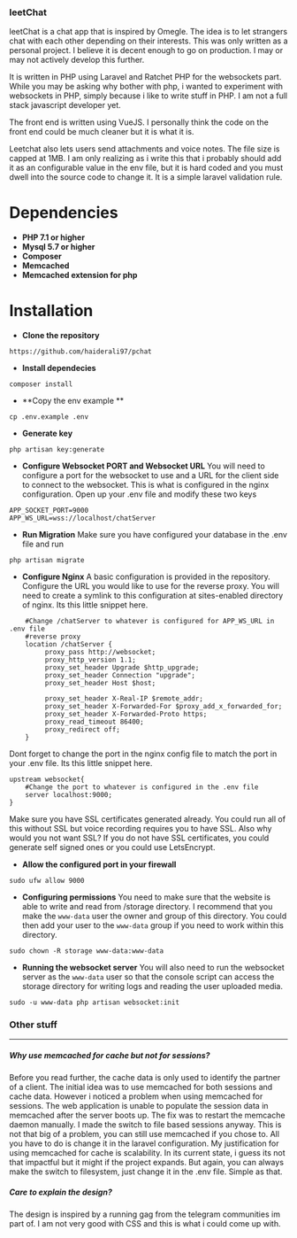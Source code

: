 ### leetChat

leetChat is a chat app that is inspired by Omegle. The idea is to let strangers chat with each other depending on their interests. This was only written as a personal project. I believe it is decent enough to go on production. I may or may not actively develop this further. 

It is written in PHP using Laravel and Ratchet PHP for the websockets part. While you may be asking why bother with php, i wanted to experiment with websockets in PHP, simply because i like to write stuff in PHP. I am not a full stack javascript developer yet.

The front end is written using VueJS. I personally think the code on the front end could be much cleaner but it is what it is.

Leetchat also lets users send attachments and voice notes. The file size is capped at 1MB. I am only realizing as i write this that i probably should add it as an configurable value in the env file, but it is hard coded and you must dwell into the source code to change it.  It is a simple laravel validation rule.




# Dependencies 
- **PHP 7.1 or higher**  
- **Mysql 5.7 or higher**
- **Composer**
- **Memcached** 
- **Memcached extension for php** 


# Installation
- **Clone the repository**
```
https://github.com/haiderali97/pchat
```
- **Install dependecies**
```
composer install
```
- **Copy the env example **
```
cp .env.example .env
```
- **Generate key**
```
php artisan key:generate
```
- **Configure Websocket PORT and Websocket URL**
You will need to configure a port for the websocket to use and a URL for the client side to connect to the websocket. This is what is configured in the nginx configuration. Open up your .env file and modify these two keys
```
APP_SOCKET_PORT=9000
APP_WS_URL=wss://localhost/chatServer
```

- **Run Migration**
Make sure you have configured your database in the .env file and run
```
php artisan migrate
```

- **Configure Nginx**
A basic configuration is provided in the repository. Configure the URL you would like to use for the reverse proxy.  You will need to create a symlink to this configuration at sites-enabled directory of nginx. Its this little snippet here.
```
    #Change /chatServer to whatever is configured for APP_WS_URL in .env file 
    #reverse proxy 
    location /chatServer {		 
         proxy_pass http://websocket;
         proxy_http_version 1.1;
         proxy_set_header Upgrade $http_upgrade;
         proxy_set_header Connection "upgrade";
         proxy_set_header Host $host;

         proxy_set_header X-Real-IP $remote_addr;
         proxy_set_header X-Forwarded-For $proxy_add_x_forwarded_for;
         proxy_set_header X-Forwarded-Proto https;
         proxy_read_timeout 86400;
         proxy_redirect off;
    }
```
Dont forget to change the port in the nginx config file to match the port in your .env file. Its this little snippet here.
```
upstream websocket{
    #Change the port to whatever is configured in the .env file 
	server localhost:9000;
}
```
Make sure you have SSL certificates generated already. You could run all of this without SSL but voice recording requires you to have SSL. Also why would you not want SSL? If you do not have SSL certificates, you could generate self signed ones or you could use LetsEncrypt.
- **Allow the configured port in your firewall**
```
sudo ufw allow 9000
```
- **Configuring permissions**
You need to make sure that the website is able to write and read from /storage directory. I recommend that you make the ```www-data``` user the owner and group of this directory. You could then add your user to the ```www-data``` group if you need to work within this directory.
```
sudo chown -R storage www-data:www-data
```
- **Running the websocket server**
You will also need to run the websocket server as the ```www-data``` user so that the console script can access the storage directory for writing logs and reading the user uploaded media.
```
sudo -u www-data php artisan websocket:init
```


### Other stuff
------------

##### Why use memcached for cache but not for sessions?
Before you read further, the cache data is only used to identify the partner of a client. The initial idea was to use memcached for both sessions and cache data.  However i noticed a problem when using memcached for sessions. The web application is unable to populate the session data in memcached after the server boots up. The fix was to restart the memcache daemon manually. I made the switch to file based sessions anyway. This is not that big of a problem, you can still use memcached if you chose to.  All you have to do is change it in the laravel configuration. My justification for using memcached for cache is scalability. In its current state, i guess its not that impactful but it might if the project expands. But again, you can always make the switch to filesystem, just change it in the .env file. Simple as that. 

##### Care to explain the design?
The design is inspired by a running gag from the telegram communities im part of. I am not very good with CSS and this is what i could come up with.